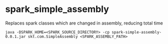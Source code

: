 # spark_simple_assembly
Replaces spark classes which are changed in assembly, reducing total time

```
java -DSPARK_HOME=<SPARK_SOURCE_DIRECTORY> -cp spark-simple-assembly-0.0.1.jar skt.com.SimpleAssembly <SPARK_ASSEMBLY_PATH>
```